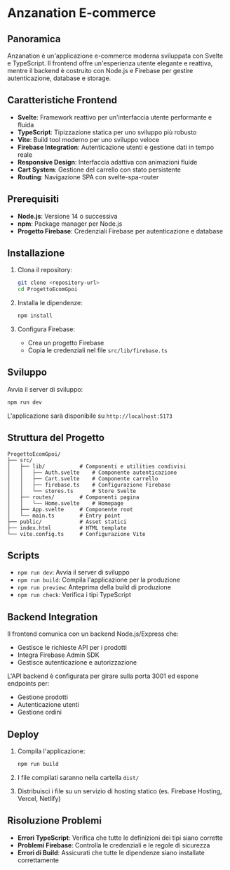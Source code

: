 # Anzanation E-commerce

## Panoramica

Anzanation è un'applicazione e-commerce moderna sviluppata con Svelte e TypeScript. Il frontend offre un'esperienza utente elegante e reattiva, mentre il backend è costruito con Node.js e Firebase per gestire autenticazione, database e storage.

## Caratteristiche Frontend

- **Svelte**: Framework reattivo per un'interfaccia utente performante e fluida
- **TypeScript**: Tipizzazione statica per uno sviluppo più robusto
- **Vite**: Build tool moderno per uno sviluppo veloce
- **Firebase Integration**: Autenticazione utenti e gestione dati in tempo reale
- **Responsive Design**: Interfaccia adattiva con animazioni fluide
- **Cart System**: Gestione del carrello con stato persistente
- **Routing**: Navigazione SPA con svelte-spa-router

## Prerequisiti

- **Node.js**: Versione 14 o successiva
- **npm**: Package manager per Node.js
- **Progetto Firebase**: Credenziali Firebase per autenticazione e database

## Installazione

1. Clona il repository:
   ```bash
   git clone <repository-url>
   cd ProgettoEcomGpoi
   ```

2. Installa le dipendenze:
   ```bash
   npm install
   ```

3. Configura Firebase:
   - Crea un progetto Firebase
   - Copia le credenziali nel file `src/lib/firebase.ts`

## Sviluppo

Avvia il server di sviluppo:
```bash
npm run dev
```

L'applicazione sarà disponibile su `http://localhost:5173`

## Struttura del Progetto

```
ProgettoEcomGpoi/
├── src/
│   ├── lib/           # Componenti e utilities condivisi
│   │   ├── Auth.svelte    # Componente autenticazione
│   │   ├── Cart.svelte    # Componente carrello
│   │   ├── firebase.ts    # Configurazione Firebase
│   │   └── stores.ts      # Store Svelte
│   ├── routes/        # Componenti pagina
│   │   └── Home.svelte    # Homepage
│   ├── App.svelte     # Componente root
│   └── main.ts        # Entry point
├── public/            # Asset statici
├── index.html         # HTML template
└── vite.config.ts     # Configurazione Vite
```

## Scripts

- `npm run dev`: Avvia il server di sviluppo
- `npm run build`: Compila l'applicazione per la produzione
- `npm run preview`: Anteprima della build di produzione
- `npm run check`: Verifica i tipi TypeScript

## Backend Integration

Il frontend comunica con un backend Node.js/Express che:
- Gestisce le richieste API per i prodotti
- Integra Firebase Admin SDK
- Gestisce autenticazione e autorizzazione

L'API backend è configurata per girare sulla porta 3001 ed espone endpoints per:
- Gestione prodotti
- Autenticazione utenti
- Gestione ordini

## Deploy

1. Compila l'applicazione:
   ```bash
   npm run build
   ```

2. I file compilati saranno nella cartella `dist/`

3. Distribuisci i file su un servizio di hosting statico (es. Firebase Hosting, Vercel, Netlify)

## Risoluzione Problemi

- **Errori TypeScript**: Verifica che tutte le definizioni dei tipi siano corrette
- **Problemi Firebase**: Controlla le credenziali e le regole di sicurezza
- **Errori di Build**: Assicurati che tutte le dipendenze siano installate correttamente
